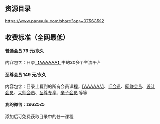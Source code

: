 ## 资源目录
https://www.panmulu.com/share?app=97563592

## 收费标准（全网最低）

#### 普通会员 79 元/永久

内容包含：目录[【AAAAAA】](https://www.panmulu.com/share?app=97563592)中的20多个主流平台

#### 至尊会员 149 元/永久

内容包含：目录上看到的所有会员课程，[【AAAAAA】](https://www.panmulu.com/share?app=97563592)、[IT会员](https://www.panmulu.com/share?app=97563592&dir_id=54)、[网赚会员](https://www.panmulu.com/share?app=97563592&dir_id=75)、[设计会员](https://www.panmulu.com/share?app=97563592&dir_id=124)、[大师会员](https://www.panmulu.com/share?app=97563592&dir_id=74)、[至尊专享](https://www.panmulu.com/share?app=97563592&dir_id=62)、[亲子会员](https://www.panmulu.com/share?app=97563592&dir_id=61) 等等

#### 我的微信：zs62525

添加后可免费获取目录中的任一课程
